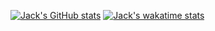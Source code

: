 [![Jack's GitHub stats](https://github-readme-stats.vercel.app/api?username=jackkav&include_all_commits=true&rank_icon=percentile&hide=stars&layout=compact&show=reviews,discussions_answered&show_icons=true&theme=transparent)](https://github.com/anuraghazra/github-readme-stats)
[![Jack's wakatime stats](https://github-readme-stats.vercel.app/api/wakatime?username=jackkav&layout=compact&theme=transparent)](https://github.com/anuraghazra/github-readme-stats)
<!--
**jackkav/jackkav** is a ✨ _special_ ✨ repository because its `README.md` (this file) appears on your GitHub profile.

Here are some ideas to get you started:

- 🔭 I’m currently working on ...
- 🌱 I’m currently learning ...
- 👯 I’m looking to collaborate on ...
- 🤔 I’m looking for help with ...
- 💬 Ask me about ...
- 📫 How to reach me: ...
- 😄 Pronouns: ...
- ⚡ Fun fact: ...
-->
